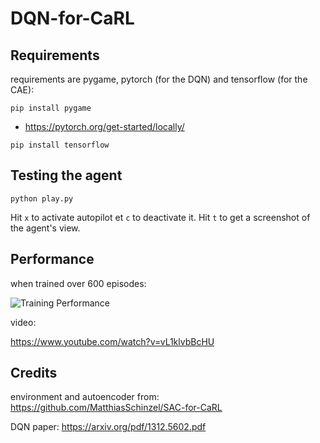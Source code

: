 # DQN-for-CaRL
## Requirements
requirements are pygame, pytorch (for the DQN) and tensorflow (for the CAE):

``pip install pygame``

- https://pytorch.org/get-started/locally/

``pip install tensorflow``

## Testing the agent
``python play.py``

Hit ``x`` to activate autopilot et ``c`` to deactivate it. 
Hit ``t`` to get a screenshot of the agent's view.
## Performance
when trained over 600 episodes:

![Training Performance](https://i.imgur.com/HUysRrE.png)

video:

https://www.youtube.com/watch?v=vL1klvbBcHU

## Credits
environment and autoencoder from: https://github.com/MatthiasSchinzel/SAC-for-CaRL

DQN paper: https://arxiv.org/pdf/1312.5602.pdf
